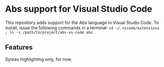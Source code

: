 # Abs support for Visual Studio Code

This repository adds support for the Abs language in Visual Studio
Code.  To install, issue the following
commands in a terminal: `cd ~/.vscode/extensions ; ln -s
/path/to/project/abs-vs-code abs`

## Features

Syntax highlighting only, for now.
